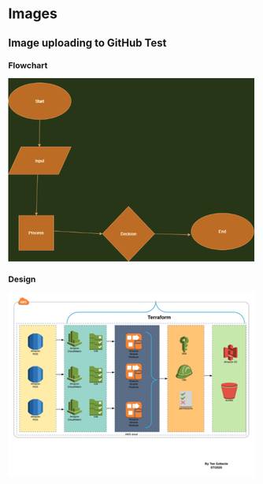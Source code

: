 # Images

## Image uploading to GitHub Test

### Flowchart

<img src="images/flowchart.png" width="500">


### Design

<img src="images/design.png" width="500">
